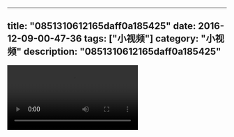 
---
title: "0851310612165daff0a185425"
date: 2016-12-09-00-47-36
tags: ["小视频"]
category: "小视频"
description: "0851310612165daff0a185425"
---
<video src="http://ohtsqip0g.bkt.clouddn.com/0851310612165daff0a185425.mp4" controls="controls"></video>
